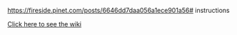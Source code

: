 https://fireside.pinet.com/posts/6646dd7daa056a1ece901a56# instructions

[Click here to see the wiki](https://github.com/pi-node/instructions/wiki)
